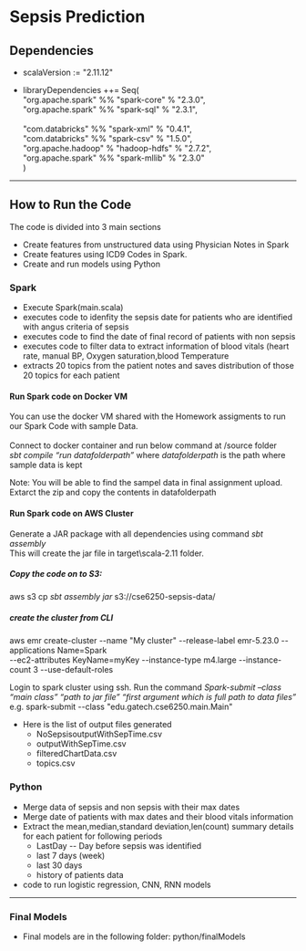 # Sepsis Prediction

## Dependencies <br>
* scalaVersion := "2.11.12" <br>
 

* libraryDependencies ++= Seq(<br>
  "org.apache.spark" %% "spark-core" % "2.3.0", <br>
  "org.apache.spark" %% "spark-sql" % "2.3.1",<br><br>
  "com.databricks" %% "spark-xml" % "0.4.1",<br>
  "com.databricks" %% "spark-csv" % "1.5.0",<br>
  "org.apache.hadoop" % "hadoop-hdfs" % "2.7.2",<br>
  "org.apache.spark" %% "spark-mllib" % "2.3.0"<br>
)

-----

## How to Run the Code <br>
The code is divided into 3 main sections
 * Create features from unstructured data using Physician Notes in Spark
 * Create features using ICD9 Codes in Spark.
 * Create and run models using Python  
 
 ### Spark
  * Execute Spark(main.scala)
  * executes code to idenfity the sepsis date for patients who are identified with angus criteria of sepsis
  * executes code to find the date of final record of patients with non sepsis
  * executes code to filter data to extract information of blood vitals (heart rate, manual BP, Oxygen saturation,blood Temperature
  * extracts 20 topics from the patient notes and saves distribution of those 20 topics for each patient
 
  #### Run Spark code on Docker VM
   You can use the docker VM shared with the Homework assigments to run our Spark Code with sample Data.<br>   
   Connect to docker container and run below command at /source folder<br>
   *sbt compile “run datafolderpath”* where *datafolderpath* is the path where sample data is kept <br>
   
   Note: You will be able to find the sampel data in final assignment upload. Extarct the zip and copy the contents in datafolderpath<br>
 
  #### Run Spark code on AWS Cluster
  
  Generate a JAR package with all dependencies using command *sbt assembly*  
  This will create the jar file in target\scala-2.11  folder.<br>
  
  ##### Copy the code on to S3:
  
  aws s3 cp *sbt assembly jar* s3://cse6250-sepsis-data/ 
  
 
  ##### create the cluster from CLI
  
  aws emr create-cluster --name "My cluster" --release-label emr-5.23.0 --applications Name=Spark \
--ec2-attributes KeyName=myKey --instance-type m4.large --instance-count 3 --use-default-roles

  
  Login to spark cluster using ssh.
   Run the command *Spark-submit –class “main class” “path to jar file” “first argument which is full path to data files”*
   e.g. spark-submit --class "edu.gatech.cse6250.main.Main"  

   * Here is the list of output files generated
     * NoSepsisoutputWithSepTime.csv
     * outputWithSepTime.csv
     * filteredChartData.csv
     * topics.csv
       
 
### Python
  * Merge data of sepsis and non sepsis with their max dates
  * Merge date of patients with max dates and their blood vitals information
  * Extract the mean,median,standard deviation,len(count) summary details for each patient for following periods 
    * LastDay -- Day before sepsis was identified
    * last 7 days (week)
    * last 30 days
    * history of patients data
  * code to run logistic regression, CNN, RNN models
  
---

### Final Models
  * Final models are in the following folder: python/finalModels
    

